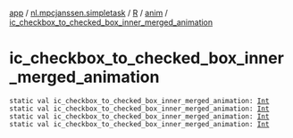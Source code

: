 [app](../../../index.md) / [nl.mpcjanssen.simpletask](../../index.md) / [R](../index.md) / [anim](index.md) / [ic_checkbox_to_checked_box_inner_merged_animation](.)

# ic_checkbox_to_checked_box_inner_merged_animation

`static val ic_checkbox_to_checked_box_inner_merged_animation: `[`Int`](https://kotlinlang.org/api/latest/jvm/stdlib/kotlin/-int/index.html)
`static val ic_checkbox_to_checked_box_inner_merged_animation: `[`Int`](https://kotlinlang.org/api/latest/jvm/stdlib/kotlin/-int/index.html)
`static val ic_checkbox_to_checked_box_inner_merged_animation: `[`Int`](https://kotlinlang.org/api/latest/jvm/stdlib/kotlin/-int/index.html)
`static val ic_checkbox_to_checked_box_inner_merged_animation: `[`Int`](https://kotlinlang.org/api/latest/jvm/stdlib/kotlin/-int/index.html)